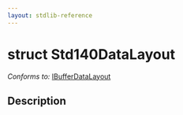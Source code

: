 ```yaml
---
layout: stdlib-reference
---
```


# struct Std140DataLayout

*Conforms to:* [IBufferDataLayout](../../../interfaces/ibufferdatalayout-017b/index.html)

## Description



